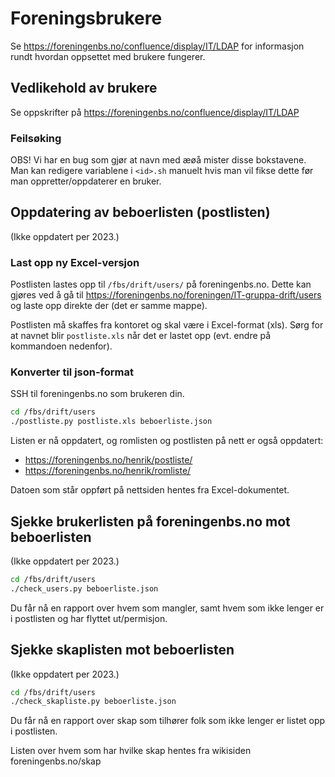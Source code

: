 # Foreningsbrukere

Se https://foreningenbs.no/confluence/display/IT/LDAP for informasjon
rundt hvordan oppsettet med brukere fungerer.

## Vedlikehold av brukere

Se oppskrifter på https://foreningenbs.no/confluence/display/IT/LDAP

### Feilsøking

OBS! Vi har en bug som gjør at navn med æøå mister disse bokstavene. Man kan
redigere variablene i `<id>.sh` manuelt hvis man vil fikse dette før man
oppretter/oppdaterer en bruker.

## Oppdatering av beboerlisten (postlisten)

(Ikke oppdatert per 2023.)

### Last opp ny Excel-versjon

Postlisten lastes opp til `/fbs/drift/users/` på foreningenbs.no. Dette kan
gjøres ved å gå til https://foreningenbs.no/foreningen/IT-gruppa-drift/users
og laste opp direkte der (det er samme mappe).

Postlisten må skaffes fra kontoret og skal være i Excel-format (xls).
Sørg for at navnet blir `postliste.xls` når det er lastet opp (evt. endre på
kommandoen nedenfor).

### Konverter til json-format

SSH til foreningenbs.no som brukeren din.

```bash
cd /fbs/drift/users
./postliste.py postliste.xls beboerliste.json
```

Listen er nå oppdatert, og romlisten og postlisten på nett er også oppdatert:

* https://foreningenbs.no/henrik/postliste/
* https://foreningenbs.no/henrik/romliste/

Datoen som står oppført på nettsiden hentes fra Excel-dokumentet.

## Sjekke brukerlisten på foreningenbs.no mot beboerlisten

(Ikke oppdatert per 2023.)

```bash
cd /fbs/drift/users
./check_users.py beboerliste.json
```

Du får nå en rapport over hvem som mangler, samt hvem som ikke lenger er i
postlisten og har flyttet ut/permisjon.

## Sjekke skaplisten mot beboerlisten

(Ikke oppdatert per 2023.)

```bash
cd /fbs/drift/users
./check_skapliste.py beboerliste.json
```

Du får nå en rapport over skap som tilhører folk som ikke lenger er listet
opp i postlisten.

Listen over hvem som har hvilke skap hentes fra wikisiden foreningenbs.no/skap
